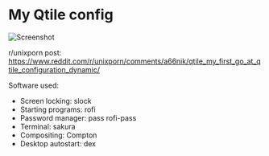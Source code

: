 # My Qtile config

![Screenshot](https://i.redd.it/8b6x4te5y9421.png)

r/unixporn post: <https://www.reddit.com/r/unixporn/comments/a66nik/qtile_my_first_go_at_qtile_configuration_dynamic/>

Software used: 

- Screen locking: slock
- Starting programs: rofi
- Password manager: pass rofi-pass
- Terminal: sakura
- Compositing: Compton
- Desktop autostart: dex

